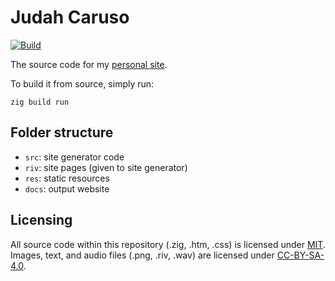# Judah Caruso

[![Build](https://github.com/judah-caruso/judah-caruso.github.io/actions/workflows/static-site.yml/badge.svg?branch=main)](https://github.com/judah-caruso/judah-caruso.github.io/actions/workflows/static-site.yml)

The source code for my [personal site](http://judahcaruso.com).

To build it from source, simply run:

```
zig build run
```

## Folder structure

- `src`: site generator code
- `riv`: site pages (given to site generator)
- `res`: static resources
- `docs`: output website

## Licensing

All source code within this repository (.zig, .htm, .css) is licensed under [MIT](./LICENSE). Images, text, and audio files (.png, .riv, .wav) are licensed under [CC-BY-SA-4.0](./LICENSE.CC-BY-SA-4.0).


